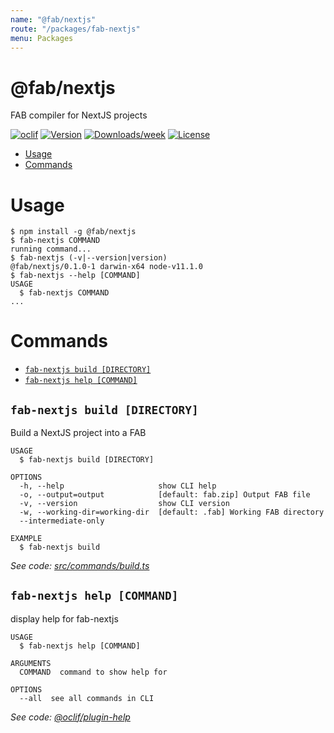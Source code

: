 ```yaml
---
name: "@fab/nextjs"
route: "/packages/fab-nextjs"
menu: Packages
---
```


@fab/nextjs
===========

FAB compiler for NextJS projects

[![oclif](https://img.shields.io/badge/cli-oclif-brightgreen.svg)](https://oclif.io)
[![Version](https://img.shields.io/npm/v/@fab/nextjs.svg)](https://npmjs.org/package/@fab/nextjs)
[![Downloads/week](https://img.shields.io/npm/dw/@fab/nextjs.svg)](https://npmjs.org/package/@fab/nextjs)
[![License](https://img.shields.io/npm/l/@fab/nextjs.svg)](https://github.com/fab-spec/fab/blob/master/package.json)

<!-- toc -->
* [Usage](#usage)
* [Commands](#commands)
<!-- tocstop -->
# Usage
<!-- usage -->
```sh-session
$ npm install -g @fab/nextjs
$ fab-nextjs COMMAND
running command...
$ fab-nextjs (-v|--version|version)
@fab/nextjs/0.1.0-1 darwin-x64 node-v11.1.0
$ fab-nextjs --help [COMMAND]
USAGE
  $ fab-nextjs COMMAND
...
```
<!-- usagestop -->
# Commands
<!-- commands -->
* [`fab-nextjs build [DIRECTORY]`](#fab-nextjs-build-directory)
* [`fab-nextjs help [COMMAND]`](#fab-nextjs-help-command)

## `fab-nextjs build [DIRECTORY]`

Build a NextJS project into a FAB

```
USAGE
  $ fab-nextjs build [DIRECTORY]

OPTIONS
  -h, --help                     show CLI help
  -o, --output=output            [default: fab.zip] Output FAB file
  -v, --version                  show CLI version
  -w, --working-dir=working-dir  [default: .fab] Working FAB directory
  --intermediate-only

EXAMPLE
  $ fab-nextjs build
```

_See code: [src/commands/build.ts](https://github.com/fab-spec/fab/blob/v0.1.0-1/src/commands/build.ts)_

## `fab-nextjs help [COMMAND]`

display help for fab-nextjs

```
USAGE
  $ fab-nextjs help [COMMAND]

ARGUMENTS
  COMMAND  command to show help for

OPTIONS
  --all  see all commands in CLI
```

_See code: [@oclif/plugin-help](https://github.com/oclif/plugin-help/blob/v2.1.6/src/commands/help.ts)_
<!-- commandsstop -->
